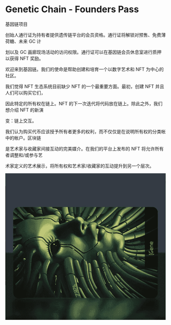 # Genetic Chain - Founders Pass

基因链项目

创始人通行证为持有者提供遗传链平台的会员资格。通行证将解锁对预售、免费薄荷糖、未来 GC 计

划以及 GC 画廊现场活动的访问权限。通行证可以在基因链会员休息室进行质押以获得 NFT 奖励。

欢迎来到基因链。我们的使命是帮助创建和培育一个以数字艺术和 NFT 为中心的社区。

我们觉得 NFT 生态系统目前缺少 NFT 的一个最重要方面。最初，创建 NFT 并且人们可以购买它们，

因此特定的所有权在链上。NFT 的下一次迭代将代码放在链上。除此之外，我们想介绍 NFT 的新演

变：链上交互。

我们认为购买代币应该授予所有者更多的权利，而不仅仅是在说明所有权的分类帐中的帐户。区块链

是艺术家与收藏家间接互动的完美媒介。在我们的平台上发布的 NFT 将允许所有者调整和/或参与艺

术家定义的艺术展示，将所有权和艺术家/收藏家的互动提升到另一个层次。

![NFT](11_new.PNG)



